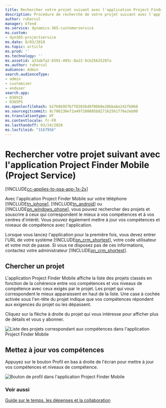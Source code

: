 ```yaml
---
title: Rechercher votre projet suivant avec l'application Project Finder Mobile
description: Procédure de recherche de votre projet suivant avec l'application Project Finder Mobile pour Project Service
author: ruhercul
manager: kfend
ms.service: dynamics-365-customerservice
ms.custom:
- dyn365-projectservice
ms.date: 8/03/2018
ms.topic: article
ms.prod: ''
ms.technology: ''
ms.assetid: a33abfa2-b591-495c-8a22-9cb2562528fa
ms.author: ruhercul
audience: Admin
search.audienceType:
- admin
- customizer
- enduser
search.app:
- D365CE
- D365PS
ms.openlocfilehash: b1f69b95fb7f02836d8f00b0e28bbabe242fb960
ms.sourcegitcommit: 8c786230ef2a497280885b827162561776e2eb00
ms.translationtype: HT
ms.contentlocale: fr-FR
ms.lasthandoff: 03/24/2020
ms.locfileid: "3167956"
---
```

# <a name="find-your-next-project-with-the-project-finder-mobile-app-project-service"></a>Rechercher votre projet suivant avec l'application Project Finder Mobile (Project Service)

[!INCLUDE[cc-applies-to-psa-app-1x-2x](../includes/cc-applies-to-psa-app-1x-2x.md)]

Avec l'application Project Finder Mobile sur votre téléphone [!INCLUDE[tn_iphone](../includes/tn-iphone.md)], [!INCLUDE[tn_android](../includes/tn-android.md)] ou [!INCLUDE[pn_windows_phone](../includes/pn-windows-phone.md)], vous pouvez rechercher des projets et souscrire à ceux qui correspondent le mieux à vos compétences et à vos centres d'intérêt. Vous pouvez également mettre à jour vos compétences et niveaux de compétence avec l'application.  
  
 Lorsque vous lancez l'application pour la première fois, vous devez entrer l'URL de votre système [!INCLUDE[pn_crm_shortest](../includes/pn-crm-shortest.md)], votre code utilisateur et votre mot de passe. Si vous ne disposez pas de ces informations, contactez votre administrateur [!INCLUDE[pn_crm_shortest](../includes/pn-crm-shortest.md)].  
  
## <a name="find-a-project"></a>Chercher un projet  
 L'application Project Finder Mobile affiche la liste des projets classés en fonction de la cohérence entre vos compétences et vos niveaux de compétence avec ceux exigés par le projet. Les projet qui vous correspondent le mieux apparaissent en haut de la liste. Une case à cochée activée sous l'en-tête du projet indique que vos compétences répondent aux exigences du projet ou les dépassent.  
  
 Cliquez sur la flèche à droite du projet qui vous intéresse pour afficher plus de détails et vous y abonner.  
  
 ![Liste des projets correspondant aux compétences dans l'application Project Finder Mobile](../project-service/media/project-service-project-finder-list.png "Liste des projets correspondant aux compétences dans l'application Project Finder Mobile")  
  
## <a name="update-your-skills"></a>Mettez à jour vos compétences  
 Appuyez sur le bouton Profil en bas à droite de l'écran pour mettre à jour vos compétences et niveaux de compétence.  
  
 ![Bouton de profil dans l'application Project Finder Mobile](../project-service/media/project-service-project-finder-profile.png "Bouton de profil dans l'application Project Finder Mobile")  
  
### <a name="see-also"></a>Voir aussi  
 [Guide sur le temps, les dépenses et la collaboration](../project-service/time-expense-collaboration-guide.md)
